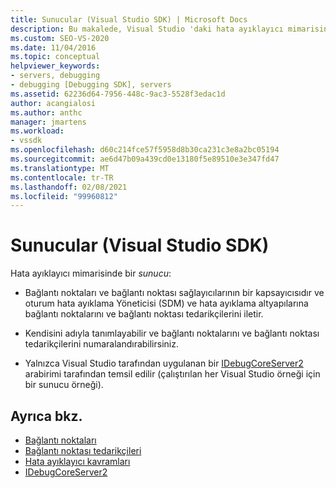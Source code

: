 ```yaml
---
title: Sunucular (Visual Studio SDK) | Microsoft Docs
description: Bu makalede, Visual Studio 'daki hata ayıklayıcı mimarisinde bir sunucunun tanımı ve rolü açıklanır.
ms.custom: SEO-VS-2020
ms.date: 11/04/2016
ms.topic: conceptual
helpviewer_keywords:
- servers, debugging
- debugging [Debugging SDK], servers
ms.assetid: 62236d64-7956-448c-9ac3-5528f3edac1d
author: acangialosi
ms.author: anthc
manager: jmartens
ms.workload:
- vssdk
ms.openlocfilehash: d60c214fce57f5958d8b30ca231c3e8a2bc05194
ms.sourcegitcommit: ae6d47b09a439cd0e13180f5e89510e3e347fd47
ms.translationtype: MT
ms.contentlocale: tr-TR
ms.lasthandoff: 02/08/2021
ms.locfileid: "99960812"
---
```

# <a name="servers-visual-studio-sdk"></a>Sunucular (Visual Studio SDK)
Hata ayıklayıcı mimarisinde bir *sunucu*:

- Bağlantı noktaları ve bağlantı noktası sağlayıcılarının bir kapsayıcısıdır ve oturum hata ayıklama Yöneticisi (SDM) ve hata ayıklama altyapılarına bağlantı noktalarını ve bağlantı noktası tedarikçilerini iletir.

- Kendisini adıyla tanımlayabilir ve bağlantı noktalarını ve bağlantı noktası tedarikçilerini numaralandırabilirsiniz.

- Yalnızca Visual Studio tarafından uygulanan bir [IDebugCoreServer2](../../extensibility/debugger/reference/idebugcoreserver2.md) arabirimi tarafından temsil edilir (çalıştırılan her Visual Studio örneği için bir sunucu örneği).

## <a name="see-also"></a>Ayrıca bkz.
- [Bağlantı noktaları](../../extensibility/debugger/ports.md)
- [Bağlantı noktası tedarikçileri](../../extensibility/debugger/port-suppliers.md)
- [Hata ayıklayıcı kavramları](../../extensibility/debugger/debugger-concepts.md)
- [IDebugCoreServer2](../../extensibility/debugger/reference/idebugcoreserver2.md)
